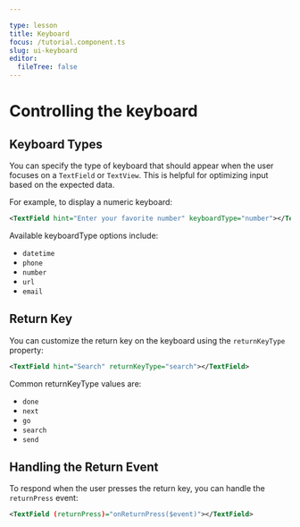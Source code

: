 ```yaml
---

type: lesson  
title: Keyboard
focus: /tutorial.component.ts  
slug: ui-keyboard
editor:
  fileTree: false
---
```

# Controlling the keyboard

## Keyboard Types
You can specify the type of keyboard that should appear when the user focuses on a `TextField` or `TextView`. This is helpful for optimizing input based on the expected data.

For example, to display a numeric keyboard:

```xml
<TextField hint="Enter your favorite number" keyboardType="number"></TextField>
```

Available keyboardType options include:

 - `datetime`
 - `phone`
 - `number`
 - `url`
 - `email`
 
## Return Key
You can customize the return key on the keyboard using the `returnKeyType` property:

```xml
<TextField hint="Search" returnKeyType="search"></TextField>
```

Common returnKeyType values are:

 - `done`
 - `next`
 - `go`
 - `search`
 - `send`

## Handling the Return Event
To respond when the user presses the return key, you can handle the `returnPress` event:

```xml
<TextField (returnPress)="onReturnPress($event)"></TextField>
```
